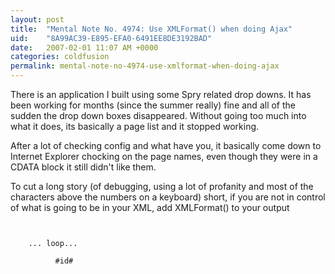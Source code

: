 ```yaml
---
layout: post
title:  "Mental Note No. 4974: Use XMLFormat() when doing Ajax"
uid:	"8A99AC39-E895-EFA0-6491EE8DE3192BAD"
date:   2007-02-01 11:07 AM +0000
categories: coldfusion
permalink: mental-note-no-4974-use-xmlformat-when-doing-ajax
---
```

There is an application I built using some Spry related drop downs. It has been working for months (since the summer really) fine and all of the sudden the drop down boxes disappeared. Without going too much into what it does, its basically a page list and it stopped working.

After a lot of checking config and what have you, it basically come down to Internet Explorer chocking on the page names, even though they were in a CDATA block it still didn't like them. 

To cut a long story (of debugging, using a lot of profanity and most of the characters above the numbers on a keyboard) short, if you are not in control of what is going to be in your XML, add XMLFormat() to your output

<code>
<pagelist>
    ... loop...
        <page>
          <id>#id#</id>
          <pagename><![CDATA[#XMLFormat(pagename)#]]></pagename>
        </page>


</pagelist>

</code>